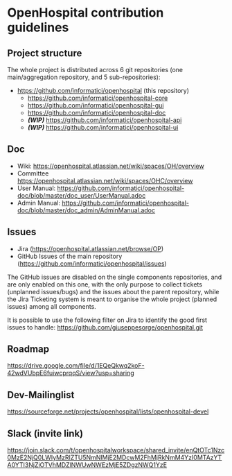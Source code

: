 # OpenHospital contribution guidelines

## Project structure

The whole project is distributed across 6 git repositories (one main/aggregation repository, and 5 sub-repositories):

- https://github.com/informatici/openhospital (this repository)
  - https://github.com/informatici/openhospital-core
  - https://github.com/informatici/openhospital-gui
  - https://github.com/informatici/openhospital-doc
  - ***(WIP)*** https://github.com/informatici/openhospital-api
  - ***(WIP)*** https://github.com/informatici/openhospital-ui
  
## Doc

- Wiki: https://openhospital.atlassian.net/wiki/spaces/OH/overview
- Committee https://openhospital.atlassian.net/wiki/spaces/OHC/overview
- User Manual: https://github.com/informatici/openhospital-doc/blob/master/doc_user/UserManual.adoc
- Admin Manual: https://github.com/informatici/openhospital-doc/blob/master/doc_admin/AdminManual.adoc

## Issues

 - Jira (https://openhospital.atlassian.net/browse/OP)
 - GitHub Issues of the main repository (https://github.com/informatici/openhospital/issues)

The GitHub issues are disabled on the single components repositories,
and are only enabled on this one, with the only purpose to collect tickets (unplanned issues/bugs) and the issues about the parent repository,
while the Jira Ticketing system is meant to organise the whole project (planned issues) among all components.

It is possible to use the following filter on Jira to identify the good first issues to handle: https://github.com/giuseppesorge/openhospital.git

## Roadmap 

https://drive.google.com/file/d/1EQeQkwq2koF-42wdVUbpE6fuiwcprqqS/view?usp=sharing

## Dev-Mailinglist

https://sourceforge.net/projects/openhospital/lists/openhospital-devel

## Slack (invite link)

https://join.slack.com/t/openhospitalworkspace/shared_invite/enQtOTc1Nzc0MzE2NjQ0LWIyMzRlZTU5NmNlMjE2MDcwM2FhMjRkNmM4YzI0MTAzYTA0YTI3NjZiOTVhMDZlNWUwNWEzMjE5ZDgzNWQ1YzE
